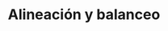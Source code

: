 ---
title: "Alineación y balanceo"
url: /paraguari/alineacion-y-balanceo/
shop: reparación de automóviles
---